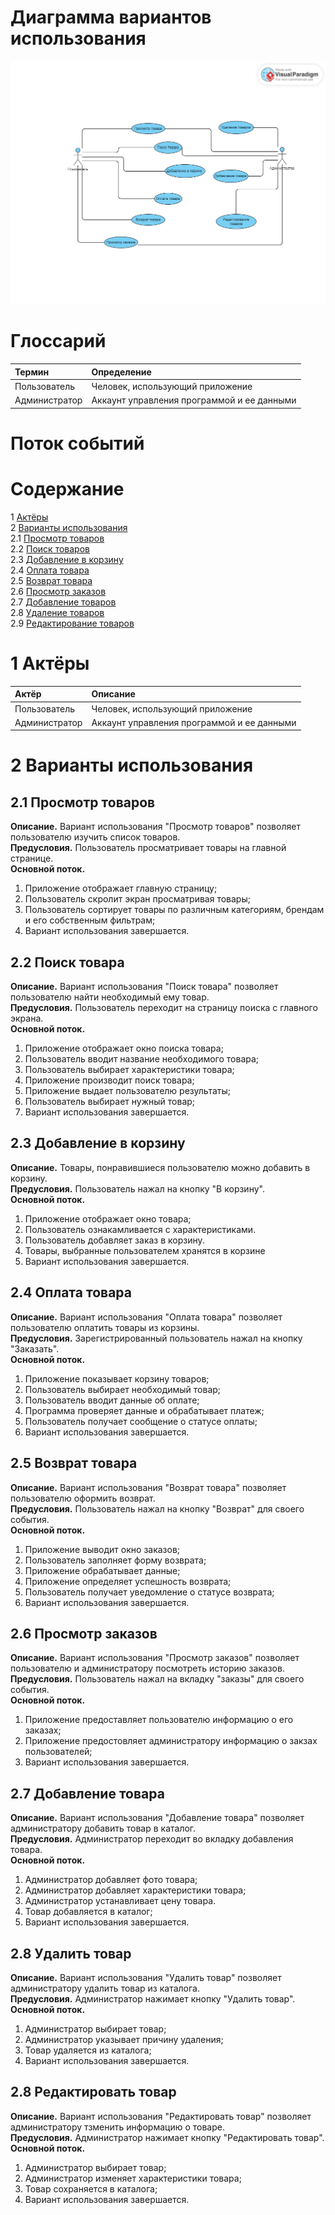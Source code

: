 # Диаграмма вариантов использования

![Диаграмма вариантов использования](https://github.com/Dragonthug/lab3_ZHRCPO/blob/main/diagrams/images/%D0%A4%D1%83%D0%BD%D0%BA%D1%86%D0%B8%D0%BE%D0%BD%D0%B0%D0%BB%D1%8C%D0%BD%D1%8B%D0%B5%20%D1%82%D1%80%D0%B5%D0%B1%D0%BE%D0%B2%D0%B0%D0%BD%D0%B8%D1%8F.png) 
  
# Глоссарий

| Термин | Определение |
|:--|:--|
| Пользователь | Человек, использующий приложение |
| Администратор| Аккаунт управления программой и ее данными |
  
# Поток событий 

# Содержание
1 [Актёры](#actors)  
2 [Варианты использования](#use_case)  
2.1 [Просмотр товаров](#sign_in_to_your_account)  
2.2 [Поиск товаров](#sign_up)    
2.3 [Добавление в корзину](#sign_in_as_visitor)  
2.4 [Оплата товара](#view_film_list)  
2.5 [Возврат товара](#find_film_in_list)  
2.6 [Просмотр заказов](#find_film_info)  
2.7 [Добавление товаров](#view_film_info)     
2.8 [Удаление товаров](#add_film)  
2.9 [Редактирование товаров](#refact_prod)

<a name="actors"/>

# 1 Актёры

| Актёр | Описание |
|:--|:--|
| Пользователь | Человек, использующий приложение |
| Администратор| Аккаунт управления программой и ее данными |

<a name="use_case"/>

# 2 Варианты использования

<a name="sign_in_to_your_account"/>

## 2.1 Просмотр товаров

**Описание.** Вариант использования "Просмотр товаров" позволяет пользователю изучить список товаров.  
**Предусловия.** Пользователь просматривает товары на главной странице.  
**Основной поток.**
1. Приложение отображает главную страницу;
2. Пользователь скролит экран просматривая товары;
3. Пользователь сортирует товары по различным категориям, брендам и его собственным фильтрам;
4. Вариант использования завершается.
<a name="sign_up"/>

## 2.2 Поиск товара

**Описание.** Вариант использования "Поиск товара" позволяет пользователю найти необходимый ему товар.  
**Предусловия.** Пользователь переходит на страницу поиска с главного экрана.  
**Основной поток.**
1. Приложение отображает окно поиска товара;
2. Пользователь вводит название необходимого товара;
3. Пользователь выбирает характеристики товара;
4. Приложение производит поиск товара;
5. Приложение выдает пользователю результаты;
6. Пользователь выбирает нужный товар;
7. Вариант использования завершается.
   
<a name="sign_in_as_visitor"/>

## 2.3 Добавление в корзину

**Описание.** Товары, понравившиеся пользователю можно добавить в корзину.  
**Предусловия.** Пользователь нажал на кнопку "В корзину".  
**Основной поток.**
1. Приложение отображает окно товара;
2. Пользователь ознакамливается с характеристиками.
3. Пользователь добавляет заказ в корзину.
4. Товары, выбранные пользователем хранятся в корзине
5. Вариант использования завершается.

<a name="view_film_list"/>

## 2.4 Оплата товара

**Описание.** Вариант использования "Оплата товара" позволяет пользователю оплатить товары из корзины.  
**Предусловия.** Зарегистрированный пользователь нажал на кнопку "Заказать".  
**Основной поток.**
1. Приложение показывает корзину товаров;
2. Пользователь выбирает необходимый товар;
3. Пользователь вводит данные об оплате;
4. Программа проверяет данные и обрабатывает платеж;
5. Пользователь получает сообщение о статусе оплаты;
6. Вариант использования завершается.

<a name="find_film_in_list"/>

## 2.5 Возврат товара

**Описание.** Вариант использования "Возврат товара" позволяет пользователю оформить возврат.  
**Предусловия.** Пользователь нажал на кнопку "Возврат" для своего события.  
**Основной поток.**
1. Приложение выводит окно заказов;
2. Пользователь заполняет форму возврата;
3. Приложение обрабатывает данные;
4. Приложение определяет успешность возврата;
5. Пользователь получает уведомление о статусе возврата;
6. Вариант использования завершается.

<a name="find_film_info"/>

## 2.6 Просмотр заказов

**Описание.** Вариант использования "Просмотр заказов" позволяет пользователю и администратору посмотреть историю заказов.  
**Предусловия.** Пользователь нажал на вкладку "заказы" для своего события.  
**Основной поток.**
1. Приложение предоставляет пользователю информацию о его заказах;
2. Приложение предостовляет администратору информацию о закзах пользователей;
3. Вариант использования завершается.

<a name="view_film_info"/>

## 2.7 Добавление товара

**Описание.** Вариант использования "Добавление товара" позволяет администратору добавить товар в каталог.  
**Предусловия.** Администратор переходит во вкладку добавления товара.  
**Основной поток.**
1. Администратор добавляет фото товара;
2. Администратор добавляет характеристики товара;
3. Администратор устанавливает цену товара.
4. Товар добавляется в каталог;
5. Вариант использования завершается.

<a name="add_film"/>

## 2.8 Удалить товар

**Описание.** Вариант использования "Удалить товар" позволяет администратору удалить товар из каталога.  
**Предусловия.** Администратор нажимает кнопку "Удалить товар".  
**Основной поток.**
1. Администратор выбирает товар;
2. Администратор указывает причину удаления;
3. Товар удаляется из каталога;
4. Вариант использования завершается.

<a name="refact_prod"/>

## 2.8 Редактировать товар

**Описание.** Вариант использования "Редактировать товар" позволяет администратору тзменить информацию о товаре.  
**Предусловия.** Администратор нажимает кнопку "Редактировать товар".  
**Основной поток.**
1. Администратор выбирает товар;
2. Администратор изменяет характеристики товара;
3. Товар сохраняется в каталога;
4. Вариант использования завершается.
